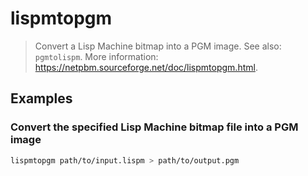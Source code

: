 # lispmtopgm

> Convert a Lisp Machine bitmap into a PGM image. See also: `pgmtolispm`. More information: <https://netpbm.sourceforge.net/doc/lispmtopgm.html>.

## Examples

### Convert the specified Lisp Machine bitmap file into a PGM image

```bash
lispmtopgm path/to/input.lispm > path/to/output.pgm
```
